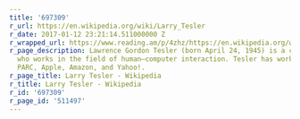 ```yaml
---
title: '697309'
r_url: https://en.wikipedia.org/wiki/Larry_Tesler
r_date: 2017-01-12 23:21:14.511000000 Z
r_wrapped_url: https://www.reading.am/p/4zhz/https://en.wikipedia.org/wiki/Larry_Tesler
r_page_description: Lawrence Gordon Tesler (born April 24, 1945) is a computer scientist
  who works in the field of human–computer interaction. Tesler has worked at Xerox
  PARC, Apple, Amazon, and Yahoo!.
r_page_title: Larry Tesler - Wikipedia
r_title: Larry Tesler - Wikipedia
r_id: '697309'
r_page_id: '511497'
---
```


